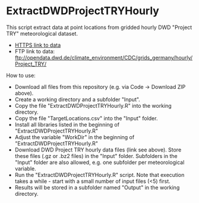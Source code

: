 # ExtractDWDProjectTRYHourly
This script extract data at point locations from gridded hourly DWD "Project TRY" meteorological dataset.
 - [HTTPS link to data](https://opendata.dwd.de/climate_environment/CDC/grids_germany/hourly/Project_TRY/)
 - FTP link to data: ftp://opendata.dwd.de/climate_environment/CDC/grids_germany/hourly/Project_TRY/

How to use:
 - Download all files from this repository (e.g. via Code -> Download ZIP above).
 - Create a working directory and a subfolder "Input".
 - Copy the file "ExtractDWDProjectTRYHourly.R" into the working directory.
 - Copy the file "TargetLocations.csv" into the "Input" folder.
 - Install all libraries listed in the beginning of "ExtractDWDProjectTRYHourly.R"
 - Adjust the variable "WorkDir" in the beginning of "ExtractDWDProjectTRYHourly.R"
 - Download DWD Project TRY hourly data files (link see above). Store these files (.gz or .bz2 files) in the "Input" folder. Subfolders in the "Input" folder are also allowed, e.g. one subfolder per meteorological variable.
 - Run the "ExtractDWDProjectTRYHourly.R" script. Note that execution takes a while - start with a small number of input files (<5) first.
 - Results will be stored in a subfolder named "Output" in the working directory.
